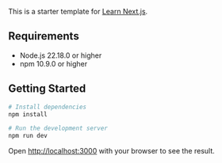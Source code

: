 This is a starter template for [Learn Next.js](https://nextjs.org/learn).

## Requirements

- Node.js 22.18.0 or higher
- npm 10.9.0 or higher

## Getting Started

```bash
# Install dependencies
npm install

# Run the development server
npm run dev
```

Open [http://localhost:3000](http://localhost:3000) with your browser to see the result.